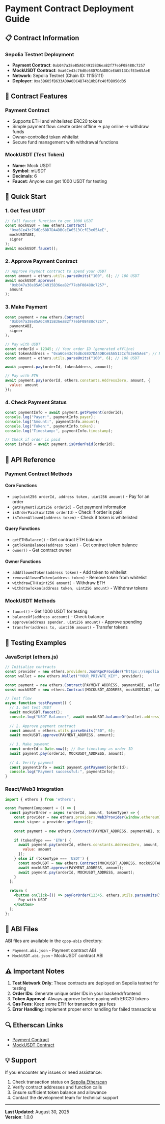 # Payment Contract Deployment Guide

## 📋 Contract Information

### Sepolia Testnet Deployment
- **Payment Contract**: `0xb047a38e85A6C4915B36eaB2f77ebF08488c7257`
- **MockUSDT Contract**: `0xa6Ce43c76dEc68D7DA4DBCeEA6513CcfE3e65AeE`
- **Network**: Sepolia Testnet (Chain ID: 11155111)
- **Deployer**: `0xa3B605fB633AD0A0DC4B74b10bBfc40fDB050d35`

## 🔧 Contract Features

### Payment Contract
- Supports ETH and whitelisted ERC20 tokens
- Simple payment flow: create order offline → pay online → withdraw funds
- Owner-controlled token whitelist
- Secure fund management with withdrawal functions

### MockUSDT (Test Token)
- **Name**: Mock USDT
- **Symbol**: mUSDT  
- **Decimals**: 6
- **Faucet**: Anyone can get 1000 USDT for testing

## 🚀 Quick Start

### 1. Get Test USDT
```javascript
// Call faucet function to get 1000 USDT
const mockUSDT = new ethers.Contract(
  "0xa6Ce43c76dEc68D7DA4DBCeEA6513CcfE3e65AeE",
  mockUSDTABI,
  signer
);
await mockUSDT.faucet();
```

### 2. Approve Payment Contract
```javascript
// Approve Payment contract to spend your USDT
const amount = ethers.utils.parseUnits("100", 6); // 100 USDT
await mockUSDT.approve(
  "0xb047a38e85A6C4915B36eaB2f77ebF08488c7257", 
  amount
);
```

### 3. Make Payment
```javascript
const payment = new ethers.Contract(
  "0xb047a38e85A6C4915B36eaB2f77ebF08488c7257",
  paymentABI,
  signer
);

// Pay with USDT
const orderId = 12345; // Your order ID (generated offline)
const tokenAddress = "0xa6Ce43c76dEc68D7DA4DBCeEA6513CcfE3e65AeE"; // MockUSDT
const amount = ethers.utils.parseUnits("100", 6); // 100 USDT

await payment.pay(orderId, tokenAddress, amount);

// Pay with ETH
await payment.pay(orderId, ethers.constants.AddressZero, amount, {
  value: amount
});
```

### 4. Check Payment Status
```javascript
const paymentInfo = await payment.getPayment(orderId);
console.log("Payer:", paymentInfo.payer);
console.log("Amount:", paymentInfo.amount);
console.log("Token:", paymentInfo.token);
console.log("Timestamp:", paymentInfo.timestamp);

// Check if order is paid
const isPaid = await payment.isOrderPaid(orderId);
```

## 📝 API Reference

### Payment Contract Methods

#### Core Functions
- `pay(uint256 orderId, address token, uint256 amount)` - Pay for an order
- `getPayment(uint256 orderId)` - Get payment information
- `isOrderPaid(uint256 orderId)` - Check if order is paid
- `isTokenAllowed(address token)` - Check if token is whitelisted

#### Query Functions
- `getETHBalance()` - Get contract ETH balance
- `getTokenBalance(address token)` - Get contract token balance
- `owner()` - Get contract owner

#### Owner Functions
- `addAllowedToken(address token)` - Add token to whitelist
- `removeAllowedToken(address token)` - Remove token from whitelist
- `withdrawETH(uint256 amount)` - Withdraw ETH
- `withdrawToken(address token, uint256 amount)` - Withdraw tokens

### MockUSDT Methods
- `faucet()` - Get 1000 USDT for testing
- `balanceOf(address account)` - Check balance
- `approve(address spender, uint256 amount)` - Approve spending
- `transfer(address to, uint256 amount)` - Transfer tokens

## 🧪 Testing Examples

### JavaScript (ethers.js)
```javascript
// Initialize contracts
const provider = new ethers.providers.JsonRpcProvider("https://sepolia.infura.io/v3/YOUR_KEY");
const wallet = new ethers.Wallet("YOUR_PRIVATE_KEY", provider);

const payment = new ethers.Contract(PAYMENT_ADDRESS, paymentABI, wallet);
const mockUSDT = new ethers.Contract(MOCKUSDT_ADDRESS, mockUSDTABI, wallet);

// Test flow
async function testPayment() {
  // 1. Get test USDT
  await mockUSDT.faucet();
  console.log("USDT Balance:", await mockUSDT.balanceOf(wallet.address));
  
  // 2. Approve payment contract
  const amount = ethers.utils.parseUnits("50", 6);
  await mockUSDT.approve(PAYMENT_ADDRESS, amount);
  
  // 3. Make payment
  const orderId = Date.now(); // Use timestamp as order ID
  await payment.pay(orderId, MOCKUSDT_ADDRESS, amount);
  
  // 4. Verify payment
  const paymentInfo = await payment.getPayment(orderId);
  console.log("Payment successful:", paymentInfo);
}
```

### React/Web3 Integration
```jsx
import { ethers } from 'ethers';

const PaymentComponent = () => {
  const payForOrder = async (orderId, amount, tokenType) => {
    const provider = new ethers.providers.Web3Provider(window.ethereum);
    const signer = provider.getSigner();
    
    const payment = new ethers.Contract(PAYMENT_ADDRESS, paymentABI, signer);
    
    if (tokenType === 'ETH') {
      await payment.pay(orderId, ethers.constants.AddressZero, amount, {
        value: amount
      });
    } else if (tokenType === 'USDT') {
      const mockUSDT = new ethers.Contract(MOCKUSDT_ADDRESS, mockUSDTABI, signer);
      await mockUSDT.approve(PAYMENT_ADDRESS, amount);
      await payment.pay(orderId, MOCKUSDT_ADDRESS, amount);
    }
  };
  
  return (
    <button onClick={() => payForOrder(12345, ethers.utils.parseUnits("100", 6), "USDT")}>
      Pay with USDT
    </button>
  );
};
```

## 📄 ABI Files

ABI files are available in the `cpop-abis` directory:
- `Payment.abi.json` - Payment contract ABI
- `MockUSDT.abi.json` - MockUSDT contract ABI

## ⚠️ Important Notes

1. **Test Network Only**: These contracts are deployed on Sepolia testnet for testing
2. **Order IDs**: Generate unique order IDs in your backend/frontend
3. **Token Approval**: Always approve before paying with ERC20 tokens
4. **Gas Fees**: Keep some ETH for transaction gas fees
5. **Error Handling**: Implement proper error handling for failed transactions

## 🔍 Etherscan Links

- [Payment Contract](https://sepolia.etherscan.io/address/0xb047a38e85A6C4915B36eaB2f77ebF08488c7257)
- [MockUSDT Contract](https://sepolia.etherscan.io/address/0xa6Ce43c76dEc68D7DA4DBCeEA6513CcfE3e65AeE)

## 💡 Support

If you encounter any issues or need assistance:
1. Check transaction status on [Sepolia Etherscan](https://sepolia.etherscan.io)
2. Verify contract addresses and function calls
3. Ensure sufficient token balance and allowance
4. Contact the development team for technical support

---

**Last Updated**: August 30, 2025  
**Version**: 1.0.0